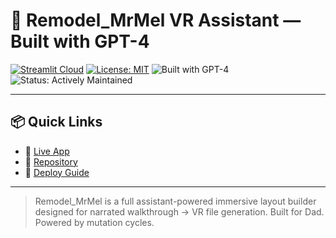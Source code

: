 # 🧠 Remodel_MrMel VR Assistant — Built with GPT-4

[![Streamlit Cloud](https://img.shields.io/badge/Launch%20App-Streamlit-blue?logo=streamlit)](https://share.streamlit.io/MeatheadsMarketing/remodel_mrmel_app/main/streamlit_app.py)
[![License: MIT](https://img.shields.io/badge/License-MIT-yellow.svg)](https://opensource.org/licenses/MIT)
![Built with GPT-4](https://img.shields.io/badge/Built%20With-GPT--4-ff69b4)
![Status: Actively Maintained](https://img.shields.io/badge/status-maintained-brightgreen)

---

## 📦 Quick Links

- 🔗 [Live App](https://share.streamlit.io/MeatheadsMarketing/remodel_mrmel_app/main/streamlit_app.py)
- 📂 [Repository](https://github.com/MeatheadsMarketing/remodel_mrmel_app)
- 🧪 [Deploy Guide](STREAMLIT_CLOUD_DEPLOY.md)

---

> Remodel_MrMel is a full assistant-powered immersive layout builder designed for narrated walkthrough → VR file generation. Built for Dad. Powered by mutation cycles.
